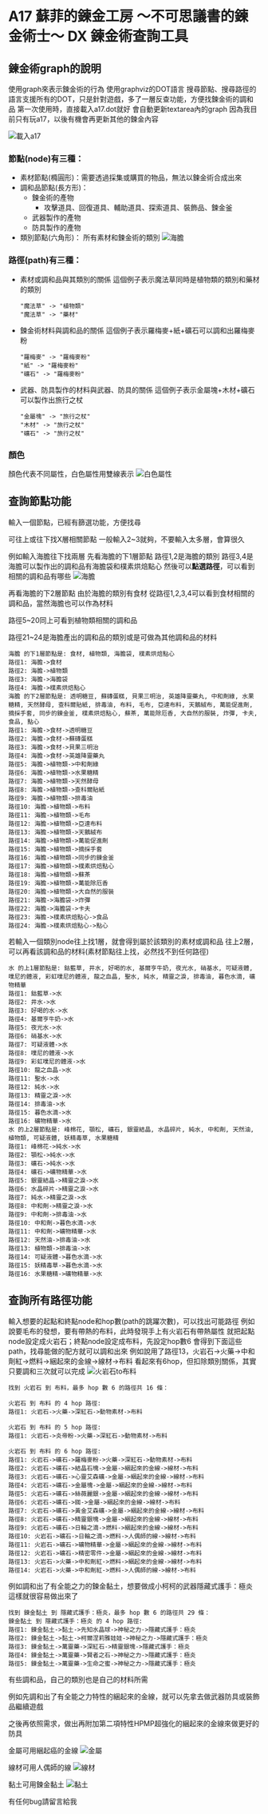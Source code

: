 # A17 蘇菲的鍊金工房 ～不可思議書的鍊金術士～ DX 鍊金術查詢工具

## 鍊金術graph的說明
使用graph來表示鍊金術的行為
使用graphviz的DOT語言
搜尋節點、搜尋路徑的語言支援所有的DOT，只是針對遊戲，多了一層反查功能，方便找鍊金術的調和品
第一次使用時，直接載入a17.dot就好
會自動更新textarea內的graph
因為我目前只有玩a17，以後有機會再更新其他的鍊金內容

![載入a17](./a17.png)


### 節點(node)有三種：
+ 素材節點(橢圓形)：需要透過採集或購買的物品，無法以鍊金術合成出來
+ 調和品節點(長方形)：
    + 鍊金術的產物
        + 攻擊道具、回復道具、輔助道具、探索道具、裝飾品、鍊金釜
    + 武器製作的產物
    + 防具製作的產物
+ 類別節點(六角形)：
    所有素材和鍊金術的類別
![海膽](./海膽.svg)

### 路徑(path)有三種：
+ 素材或調和品與其類別的關係
    這個例子表示魔法草同時是植物類的類別和藥材的類別
    ```
    "魔法草" -> "植物類"
    "魔法草" -> "藥材"
    ```
+ 鍊金術材料與調和品的關係
    這個例子表示羅梅麥+紙+礦石可以調和出羅梅麥粉
    ```
    "羅梅麥" -> "羅梅麥粉"
    "紙" -> "羅梅麥粉"
    "礦石" -> "羅梅麥粉"
    ```
+ 武器、防具製作的材料與武器、防具的關係
    這個例子表示金屬塊+木材+礦石可以製作出旅行之杖
    ```
    "金屬塊" -> "旅行之杖"
    "木材" -> "旅行之杖"
    "礦石" -> "旅行之杖"
    ```
### 顏色
顏色代表不同屬性，白色屬性用雙線表示
![白色屬性](./白色屬性.svg)

## 查詢節點功能
輸入一個節點，已經有篩選功能，方便找尋

可往上或往下找X層相關節點
一般輸入2~3就夠，不要輸入太多層，會算很久

例如輸入海膽往下找兩層
先看海膽的下1層節點
路徑1,2是海膽的類別
路徑3,4是海膽可以製作出的調和品有海膽袋和樸素烘焙點心
然後可以**點選路徑**，可以看到相關的調和品有哪些
![海膽](./海膽.svg)

再看海膽的下2層節點
由於海膽的類別有食材
從路徑1,2,3,4可以看到食材相關的調和品，當然海膽也可以作為材料

路徑5~20同上可看到植物類相關的調和品

路徑21~24是海膽產出的調和品的類別或是可做為其他調和品的材料

    海膽 的下1層節點是: 食材, 植物類, 海膽袋, 樸素烘焙點心
    路徑1: 海膽->食材
    路徑2: 海膽->植物類
    路徑3: 海膽->海膽袋
    路徑4: 海膽->樸素烘焙點心
    海膽 的下2層節點是: 透明糖豆, 蘇磚蛋糕, 貝果三明治, 英雄降靈藥丸, 中和劑綠, 水果糖精, 天然酵母, 查科爾貼紙, 排毒油, 布料, 毛布, 亞達布料, 天鵝絨布, 萬能促進劑, 摘採手套, 同步的鍊金釜, 樸素烘焙點心, 蘇茶, 萬能除厄香, 大自然的服裝, 炸彈, 卡夫, 食品, 點心
    路徑1: 海膽->食材->透明糖豆
    路徑2: 海膽->食材->蘇磚蛋糕
    路徑3: 海膽->食材->貝果三明治
    路徑4: 海膽->食材->英雄降靈藥丸
    路徑5: 海膽->植物類->中和劑綠
    路徑6: 海膽->植物類->水果糖精
    路徑7: 海膽->植物類->天然酵母
    路徑8: 海膽->植物類->查科爾貼紙
    路徑9: 海膽->植物類->排毒油
    路徑10: 海膽->植物類->布料
    路徑11: 海膽->植物類->毛布
    路徑12: 海膽->植物類->亞達布料
    路徑13: 海膽->植物類->天鵝絨布
    路徑14: 海膽->植物類->萬能促進劑
    路徑15: 海膽->植物類->摘採手套
    路徑16: 海膽->植物類->同步的鍊金釜
    路徑17: 海膽->植物類->樸素烘焙點心
    路徑18: 海膽->植物類->蘇茶
    路徑19: 海膽->植物類->萬能除厄香
    路徑20: 海膽->植物類->大自然的服裝
    路徑21: 海膽->海膽袋->炸彈
    路徑22: 海膽->海膽袋->卡夫
    路徑23: 海膽->樸素烘焙點心->食品
    路徑24: 海膽->樸素烘焙點心->點心

若輸入一個類別node往上找1層，就會得到屬於該類別的素材或調和品
往上2層，可以再看該調和品的材料(素材節點往上找，必然找不到任何路徑)

    水 的上1層節點是: 鈷藍草, 井水, 好喝的水, 基爾亨牛奶, 夜光水, 硝基水, 可疑液體, 噗尼的體液, 彩虹噗尼的體液, 龍之血晶, 聖水, 純水, 精靈之淚, 排毒油, 暮色水滴, 礦物精華
    路徑1: 鈷藍草->水
    路徑2: 井水->水
    路徑3: 好喝的水->水
    路徑4: 基爾亨牛奶->水
    路徑5: 夜光水->水
    路徑6: 硝基水->水
    路徑7: 可疑液體->水
    路徑8: 噗尼的體液->水
    路徑9: 彩虹噗尼的體液->水
    路徑10: 龍之血晶->水
    路徑11: 聖水->水
    路徑12: 純水->水
    路徑13: 精靈之淚->水
    路徑14: 排毒油->水
    路徑15: 暮色水滴->水
    路徑16: 礦物精華->水
    水 的上2層節點是: 峰棉花, 顎松, 礦石, 銀靈結晶, 水晶碎片, 純水, 中和劑, 天然油, 植物類, 可疑液體, 妖精毒草, 水果糖精
    路徑1: 峰棉花->純水->水
    路徑2: 顎松->純水->水
    路徑3: 礦石->純水->水
    路徑4: 礦石->礦物精華->水
    路徑5: 銀靈結晶->精靈之淚->水
    路徑6: 水晶碎片->精靈之淚->水
    路徑7: 純水->精靈之淚->水
    路徑8: 中和劑->精靈之淚->水
    路徑9: 中和劑->排毒油->水
    路徑10: 中和劑->暮色水滴->水
    路徑11: 中和劑->礦物精華->水
    路徑12: 天然油->排毒油->水
    路徑13: 植物類->排毒油->水
    路徑14: 可疑液體->暮色水滴->水
    路徑15: 妖精毒草->暮色水滴->水
    路徑16: 水果糖精->礦物精華->水

## 查詢所有路徑功能
輸入想要的起點和終點node和hop數(path的跳躍次數)，可以找出可能路徑
例如說要毛布的發想，要有帶熱的布料，此時發現手上有火岩石有帶熱屬性
就把起點node設定成火岩石；終點node設定成布料，先設定hop數6
會得到下面這些path，找尋能做的配方就可以調和出來
例如說用了路徑13，火岩石->火藥->中和劑紅->燃料->綑起來的金線->線材->布料
看起來有6hop，但扣除類別關係，其實只要調和三次就可以完成
![火岩石to布料](./帶熱布料.svg)

    找到 火岩石 到 布料，最多 hop 數 6 的路徑共 16 條：

    火岩石 到 布料 的 4 hop 路徑:
    路徑1: 火岩石->火藥->深紅石->動物素材->布料

    火岩石 到 布料 的 5 hop 路徑:
    路徑1: 火岩石->炎帝粉->火藥->深紅石->動物素材->布料

    火岩石 到 布料 的 6 hop 路徑:
    路徑1: 火岩石->礦石->羅梅麥粉->火藥->深紅石->動物素材->布料
    路徑2: 火岩石->礦石->結晶石塊->金屬->綑起來的金線->線材->布料
    路徑3: 火岩石->礦石->心靈艾森礦->金屬->綑起來的金線->線材->布料
    路徑4: 火岩石->礦石->金屬塊->金屬->綑起來的金線->線材->布料
    路徑5: 火岩石->礦石->絲薇麗銀->金屬->綑起來的金線->線材->布料
    路徑6: 火岩石->礦石->銣->金屬->綑起來的金線->線材->布料
    路徑7: 火岩石->礦石->黃金艾森礦->金屬->綑起來的金線->線材->布料
    路徑8: 火岩石->礦石->精靈銀塊->金屬->綑起來的金線->線材->布料
    路徑9: 火岩石->礦石->日輪之滴->燃料->綑起來的金線->線材->布料
    路徑10: 火岩石->礦石->日輪之滴->燃料->人偶師的線->線材->布料
    路徑11: 火岩石->礦石->礦物精華->金屬->綑起來的金線->線材->布料
    路徑12: 火岩石->礦石->精密零件->金屬->綑起來的金線->線材->布料
    路徑13: 火岩石->火藥->中和劑紅->燃料->綑起來的金線->線材->布料
    路徑14: 火岩石->火藥->中和劑紅->燃料->人偶師的線->線材->布料

例如調和出了有全能之力的鍊金黏土，想要做成小柯柯的武器隱藏式護手：極炎
這樣就很容易做出來了

    找到 鍊金黏土 到 隱藏式護手：極炎，最多 hop 數 6 的路徑共 29 條：
    鍊金黏土 到 隱藏式護手：極炎 的 4 hop 路徑:
    路徑1: 鍊金黏土->黏土->先知水晶球->神秘之力->隱藏式護手：極炎
    路徑2: 鍊金黏土->黏土->柯爾涅莉雅娃娃->神秘之力->隱藏式護手：極炎
    路徑3: 鍊金黏土->萬靈藥->深紅石->精靈銀塊->隱藏式護手：極炎
    路徑4: 鍊金黏土->萬靈藥->賢者之石->神秘之力->隱藏式護手：極炎
    路徑5: 鍊金黏土->萬靈藥->生命之蜜->神秘之力->隱藏式護手：極炎


有些調和品，自己的類別也是自己的材料所需

例如先調和出了有全能之力特性的綑起來的金線，就可以先拿去做武器防具或裝飾品繼續遊戲

之後再依照需求，做出再附加第二項特性HPMP超強化的綑起來的金線來做更好的防具

金屬可用綑起癌的金線
![金屬](./金屬.svg)

線材可用人偶師的線
![線材](./線材.svg)


黏土可用鍊金黏土
![黏土](./黏土.svg)

    

有任何bug請留言給我